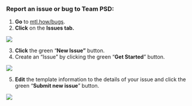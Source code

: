### Report an issue or bug to Team PSD:

1. **Go** to [mtl.how/bugs](https://mtl.how/bugs).
2. **Click** on the **Issues tab.**

![](https://user-images.githubusercontent.com/59668647/117360131-45c2e180-ae6d-11eb-8fcc-60a479401d0e.png)


3. **Click** the green “**New Issue”** button.
4. Create an “Issue” by clicking the green “**Get Started**” button.

![](https://user-images.githubusercontent.com/59668647/117360052-2926a980-ae6d-11eb-884a-d43a22e2d011.png)


5. **Edit** the template information to the details of your issue and click the green “**Submit new issue**” button.

![](https://user-images.githubusercontent.com/59668647/117360089-35126b80-ae6d-11eb-8472-f4ea154f4401.png)
